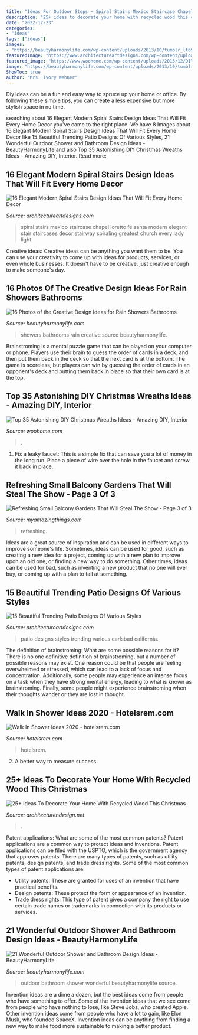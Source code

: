 ```yaml
---
title: "Ideas For Outdoor Steps ~ Spiral Stairs Mexico Staircase Chapel Loretto Fe Santa Modern Elegant Stair Staircases Decor Stairway Spiraling Greatest Church Every Lady Light"
description: "25+ ideas to decorate your home with recycled wood this christmas"
date: "2022-12-23"
categories:
- "ideas"
tags: ["ideas"]
images:
- "https://beautyharmonylife.com/wp-content/uploads/2013/10/tumblr_lt69ybK2qT1qh8c0xo1_400.jpg"
featuredImage: "https://www.architectureartdesigns.com/wp-content/uploads/2014/09/15-Beautiful-Trending-Patio-Designs-Of-Various-Styles-7-630x861.jpg"
featured_image: "https://www.woohome.com/wp-content/uploads/2013/12/DIY-Christmas-Wreath-12.jpg"
image: "https://beautyharmonylife.com/wp-content/uploads/2013/10/tumblr_lt69ybK2qT1qh8c0xo1_400.jpg"
ShowToc: true
author: "Mrs. Ivory Wehner"
---
```



Diy ideas can be a fun and easy way to spruce up your home or office. By following these simple tips, you can create a less expensive but more stylish space in no time.

	

		
searching about 16 Elegant Modern Spiral Stairs Design Ideas That Will Fit Every Home Decor you've came to the right place. We have 8 Images about 16 Elegant Modern Spiral Stairs Design Ideas That Will Fit Every Home Decor like 15 Beautiful Trending Patio Designs Of Various Styles, 21 Wonderful Outdoor Shower and Bathroom Design Ideas - BeautyHarmonyLife and also Top 35 Astonishing DIY Christmas Wreaths Ideas - Amazing DIY, Interior. Read more:
		
    
## 16 Elegant Modern Spiral Stairs Design Ideas That Will Fit Every Home Decor

<img loading=lazy src="https://www.architectureartdesigns.com/wp-content/uploads/2015/01/53.jpg" onerror="this.onerror=null;this.src='https://tse3.mm.bing.net/th?id=OIP.xkFKz0tgp8rcf7IzVk4aXwHaKT&amp;pid=15.1';" alt="16 Elegant Modern Spiral Stairs Design Ideas That Will Fit Every Home Decor">

_Source: architectureartdesigns.com_

>spiral stairs mexico staircase chapel loretto fe santa modern elegant stair staircases decor stairway spiraling greatest church every lady light. 

	

Creative ideas:
Creative ideas can be anything you want them to be. You can use your creativity to come up with ideas for products, services, or even whole businesses. It doesn't have to be creative, just creative enough to make someone's day.

    
## 16 Photos Of The Creative Design Ideas For Rain Showers Bathrooms

<img loading=lazy src="https://beautyharmonylife.com/wp-content/uploads/2013/09/new-insert-11.jpg" onerror="this.onerror=null;this.src='https://tse2.mm.bing.net/th?id=OIP.xOw414M6ZcIuw8LbI6r35AHaHa&amp;pid=15.1';" alt="16 Photos of the Creative Design Ideas for Rain Showers Bathrooms">

_Source: beautyharmonylife.com_

>showers bathrooms rain creative source beautyharmonylife. 

	

Brainstroming is a mental puzzle game that can be played on your computer or phone. Players use their brain to guess the order of cards in a deck, and then put them back in the deck so that the next card is at the bottom. The game is scoreless, but players can win by guessing the order of cards in an opponent's deck and putting them back in place so that their own card is at the top.

    
## Top 35 Astonishing DIY Christmas Wreaths Ideas - Amazing DIY, Interior

<img loading=lazy src="https://www.woohome.com/wp-content/uploads/2013/12/DIY-Christmas-Wreath-12.jpg" onerror="this.onerror=null;this.src='https://tse4.mm.bing.net/th?id=OIP.r2gA9MkyugEi22Ivdq-GYgHaJ4&amp;pid=15.1';" alt="Top 35 Astonishing DIY Christmas Wreaths Ideas - Amazing DIY, Interior">

_Source: woohome.com_

>. 

	

1. Fix a leaky faucet: This is a simple fix that can save you a lot of money in the long run. Place a piece of wire over the hole in the faucet and screw it back in place.

    
## Refreshing Small Balcony Gardens That Will Steal The Show - Page 3 Of 3

<img loading=lazy src="https://myamazingthings.com/wp-content/uploads/2017/04/Small-Balcony-Garden-ideas-3.jpg" onerror="this.onerror=null;this.src='https://tse4.mm.bing.net/th?id=OIP.nKrD3nrKu6oEonUyjamFxgHaLH&amp;pid=15.1';" alt="Refreshing Small Balcony Gardens That Will Steal The Show - Page 3 of 3">

_Source: myamazingthings.com_

>refreshing. 

	

Ideas are a great source of inspiration and can be used in different ways to improve someone's life. Sometimes, ideas can be used for good, such as creating a new idea for a project, coming up with a new plan to improve upon an old one, or finding a new way to do something. Other times, ideas can be used for bad, such as inventing a new product that no one will ever buy, or coming up with a plan to fail at something.

    
## 15 Beautiful Trending Patio Designs Of Various Styles

<img loading=lazy src="https://www.architectureartdesigns.com/wp-content/uploads/2014/09/15-Beautiful-Trending-Patio-Designs-Of-Various-Styles-7-630x861.jpg" onerror="this.onerror=null;this.src='https://tse4.mm.bing.net/th?id=OIP.CUQ4WHQ7bvw3T9lFrRkm9gHaKH&amp;pid=15.1';" alt="15 Beautiful Trending Patio Designs Of Various Styles">

_Source: architectureartdesigns.com_

>patio designs styles trending various carlsbad california. 

	

The definition of brainstroming: What are some possible reasons for it?
There is no one definitive definition of brainstroming, but a number of possible reasons may exist. One reason could be that people are feeling overwhelmed or stressed, which can lead to a lack of focus and concentration. Additionally, some people may experience an intense focus on a task when they have strong mental energy, leading to what is known as brainstroming. Finally, some people might experience brainstroming when their thoughts wander or they are lost in thought.

    
## Walk In Shower Ideas 2020 - Hotelsrem.com

<img loading=lazy src="https://hotelsrem.com/wp-content/uploads/2020/03/walk-in-shower-ideas-unique-look-at-these-30-attractive-walk-in-shower-designs-the-of-walk-in-shower-ideas.jpg" onerror="this.onerror=null;this.src='https://tse4.mm.bing.net/th?id=OIP.6L38u32PnN9aCxeQkZXn6AHaLH&amp;pid=15.1';" alt="Walk In Shower Ideas 2020 - hotelsrem.com">

_Source: hotelsrem.com_

>hotelsrem. 

	

2. A better way to measure success

    
## 25+ Ideas To Decorate Your Home With Recycled Wood This Christmas

<img loading=lazy src="https://cdn.architecturendesign.net/wp-content/uploads/2015/12/AD-Ideas-To-Decorate-Your-Home-With-Recycled-Wood-This-02.jpg" onerror="this.onerror=null;this.src='https://tse3.mm.bing.net/th?id=OIP.oRYbCq6wh6aS-Dx9hv2pIQHaJ4&amp;pid=15.1';" alt="25+ Ideas To Decorate Your Home With Recycled Wood This Christmas">

_Source: architecturendesign.net_

>. 

	

Patent applications: What are some of the most common patents?
Patent applications are a common way to protect ideas and inventions. Patent applications can be filed with the USPTO, which is the government agency that approves patents. There are many types of patents, such as utility patents, design patents, and trade dress rights. Some of the most common types of patent applications are: 
- Utility patents: These are granted for uses of an invention that have practical benefits. 
- Design patents: These protect the form or appearance of an invention. 
- Trade dress rights: This type of patent gives a company the right to use certain trade names or trademarks in connection with its products or services.

    
## 21 Wonderful Outdoor Shower And Bathroom Design Ideas - BeautyHarmonyLife

<img loading=lazy src="https://beautyharmonylife.com/wp-content/uploads/2013/10/tumblr_lt69ybK2qT1qh8c0xo1_400.jpg" onerror="this.onerror=null;this.src='https://tse1.mm.bing.net/th?id=OIP.ENBqo0FInImbLcdjXNHNhQHaLJ&amp;pid=15.1';" alt="21 Wonderful Outdoor Shower and Bathroom Design Ideas - BeautyHarmonyLife">

_Source: beautyharmonylife.com_

>outdoor bathroom shower wonderful beautyharmonylife source. 

	

Invention ideas are a dime a dozen, but the best ideas come from people who have something to offer. Some of the invention ideas that we see come from people who have nothing to lose, like Steve Jobs, who created Apple. Other invention ideas come from people who have a lot to gain, like Elon Musk, who founded SpaceX. Invention ideas can be anything from finding a new way to make food more sustainable to making a better product.


